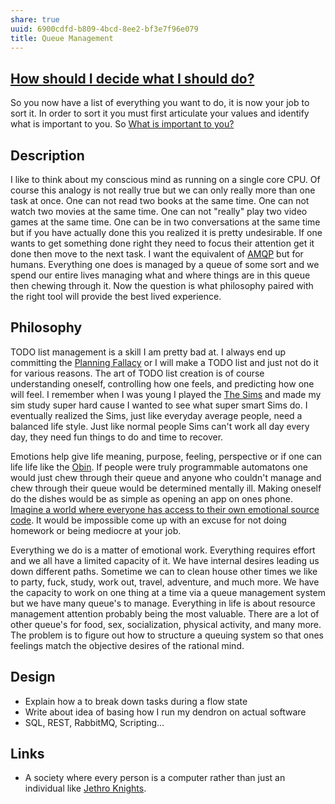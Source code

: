 ```yaml
---
share: true
uuid: 6900cdfd-b809-4bcd-8ee2-bf3e7f96e079
title: Queue Management
---
```

## [How should I decide what I should do?](/undefined)

So you now have a list of everything you want to do, it is now your job to sort it. In order to sort it you must first articulate your values and identify what is important to you. So [What is important to you?](/undefined)

## Description

I like to think about my conscious mind as running on a single core CPU. Of course this analogy is not really true but we can only really more than one task at once. One can not read two books at the same time. One can not watch two movies at the same time. One can not "really" play two video games at the same time. One can be in two conversations at the same time but if you have actually done this you realized it is pretty undesirable. If one wants to get something done right they need to focus their attention get it done then move to the next task. I want the equivalent of [AMQP](/undefined) but for humans. Everything one does is managed by a queue of some sort and we spend our entire lives managing what and where things are in this queue then chewing through it. Now the question is what philosophy paired with the right tool will provide the best lived experience.

## Philosophy


TODO list management is a skill I am pretty bad at. I always end up committing the [Planning Fallacy](/undefined) or I will make a TODO list and just not do it for various reasons. The art of TODO list creation is of course understanding oneself, controlling how one feels, and predicting how one will feel. I remember when I was young I played the [The Sims](/54df0011-226d-4cc6-b778-196e55d806eb) and made my sim study super hard cause I wanted to see what super smart Sims do. I eventually realized the Sims, just like everyday average people, need a balanced life style. Just like normal people Sims can't work all day every day, they need fun things to do and time to recover.

Emotions help give life meaning, purpose, feeling, perspective or if one can life life like the [Obin](/7e98de5e-7826-4d0d-ba60-81ea6bec5355). If people were truly programmable automatons one would just chew through their queue and anyone who couldn't manage and chew through their queue would be determined mentally ill. Making oneself do the dishes would be as simple as opening an app on ones phone. [Imagine a world where everyone has access to their own emotional source code](/undefined). It would be impossible come up with an excuse for not doing homework or being mediocre at your job.

Everything we do is a matter of emotional work. Everything requires effort and we all have a limited capacity of it. We have internal desires leading us down different paths. Sometime we can to clean house other times we like to party, fuck, study, work out, travel, adventure, and much more. We have the capacity to work on one thing at a time via a queue management system but we have many queue's to manage. Everything in life is about resource management attention probably being the most valuable. There are a lot of other queue's for food, sex, socialization, physical activity, and many more. The problem is to figure out how to structure a queuing system so that ones feelings match the objective desires of the rational mind.

<!--
That last paragraph is pretty dam useless you know
-->

## Design

*   Explain how a to break down tasks during a flow state
*   Write about idea of basing how I run my dendron on actual software
*   SQL, REST, RabbitMQ, Scripting...

## Links

* A society where every person is a computer rather than just an individual like [Jethro Knights](/undefined).